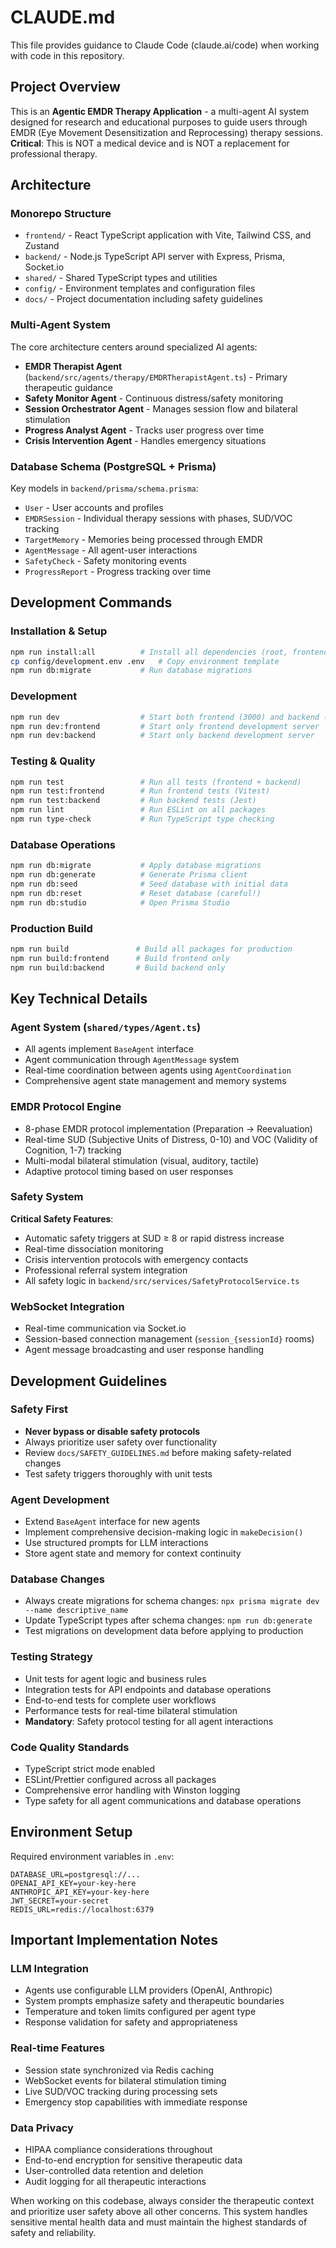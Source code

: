# CLAUDE.md

This file provides guidance to Claude Code (claude.ai/code) when working with code in this repository.

## Project Overview

This is an **Agentic EMDR Therapy Application** - a multi-agent AI system designed for research and educational purposes to guide users through EMDR (Eye Movement Desensitization and Reprocessing) therapy sessions. **Critical**: This is NOT a medical device and is NOT a replacement for professional therapy.

## Architecture

### Monorepo Structure
- `frontend/` - React TypeScript application with Vite, Tailwind CSS, and Zustand
- `backend/` - Node.js TypeScript API server with Express, Prisma, Socket.io
- `shared/` - Shared TypeScript types and utilities
- `config/` - Environment templates and configuration files
- `docs/` - Project documentation including safety guidelines

### Multi-Agent System
The core architecture centers around specialized AI agents:
- **EMDR Therapist Agent** (`backend/src/agents/therapy/EMDRTherapistAgent.ts`) - Primary therapeutic guidance
- **Safety Monitor Agent** - Continuous distress/safety monitoring
- **Session Orchestrator Agent** - Manages session flow and bilateral stimulation
- **Progress Analyst Agent** - Tracks user progress over time
- **Crisis Intervention Agent** - Handles emergency situations

### Database Schema (PostgreSQL + Prisma)
Key models in `backend/prisma/schema.prisma`:
- `User` - User accounts and profiles
- `EMDRSession` - Individual therapy sessions with phases, SUD/VOC tracking
- `TargetMemory` - Memories being processed through EMDR
- `AgentMessage` - All agent-user interactions
- `SafetyCheck` - Safety monitoring events
- `ProgressReport` - Progress tracking over time

## Development Commands

### Installation & Setup
```bash
npm run install:all          # Install all dependencies (root, frontend, backend, shared)
cp config/development.env .env   # Copy environment template
npm run db:migrate           # Run database migrations
```

### Development
```bash
npm run dev                  # Start both frontend (3000) and backend (5000) servers
npm run dev:frontend         # Start only frontend development server
npm run dev:backend          # Start only backend development server
```

### Testing & Quality
```bash
npm run test                 # Run all tests (frontend + backend)
npm run test:frontend        # Run frontend tests (Vitest)
npm run test:backend         # Run backend tests (Jest)
npm run lint                 # Run ESLint on all packages
npm run type-check           # Run TypeScript type checking
```

### Database Operations
```bash
npm run db:migrate           # Apply database migrations
npm run db:generate          # Generate Prisma client
npm run db:seed              # Seed database with initial data
npm run db:reset             # Reset database (careful!)
npm run db:studio            # Open Prisma Studio
```

### Production Build
```bash
npm run build               # Build all packages for production
npm run build:frontend      # Build frontend only
npm run build:backend       # Build backend only
```

## Key Technical Details

### Agent System (`shared/types/Agent.ts`)
- All agents implement `BaseAgent` interface
- Agent communication through `AgentMessage` system
- Real-time coordination between agents using `AgentCoordination`
- Comprehensive agent state management and memory systems

### EMDR Protocol Engine
- 8-phase EMDR protocol implementation (Preparation → Reevaluation)
- Real-time SUD (Subjective Units of Distress, 0-10) and VOC (Validity of Cognition, 1-7) tracking
- Multi-modal bilateral stimulation (visual, auditory, tactile)
- Adaptive protocol timing based on user responses

### Safety System
**Critical Safety Features**:
- Automatic safety triggers at SUD ≥ 8 or rapid distress increase
- Real-time dissociation monitoring
- Crisis intervention protocols with emergency contacts
- Professional referral system integration
- All safety logic in `backend/src/services/SafetyProtocolService.ts`

### WebSocket Integration
- Real-time communication via Socket.io
- Session-based connection management (`session_{sessionId}` rooms)
- Agent message broadcasting and user response handling

## Development Guidelines

### Safety First
- **Never bypass or disable safety protocols**
- Always prioritize user safety over functionality
- Review `docs/SAFETY_GUIDELINES.md` before making safety-related changes
- Test safety triggers thoroughly with unit tests

### Agent Development
- Extend `BaseAgent` interface for new agents
- Implement comprehensive decision-making logic in `makeDecision()`
- Use structured prompts for LLM interactions
- Store agent state and memory for context continuity

### Database Changes
- Always create migrations for schema changes: `npx prisma migrate dev --name descriptive_name`
- Update TypeScript types after schema changes: `npm run db:generate`
- Test migrations on development data before applying to production

### Testing Strategy
- Unit tests for agent logic and business rules
- Integration tests for API endpoints and database operations
- End-to-end tests for complete user workflows
- Performance tests for real-time bilateral stimulation
- **Mandatory**: Safety protocol testing for all agent interactions

### Code Quality Standards
- TypeScript strict mode enabled
- ESLint/Prettier configured across all packages
- Comprehensive error handling with Winston logging
- Type safety for all agent communications and database operations

## Environment Setup

Required environment variables in `.env`:
```
DATABASE_URL=postgresql://...
OPENAI_API_KEY=your-key-here
ANTHROPIC_API_KEY=your-key-here
JWT_SECRET=your-secret
REDIS_URL=redis://localhost:6379
```

## Important Implementation Notes

### LLM Integration
- Agents use configurable LLM providers (OpenAI, Anthropic)
- System prompts emphasize safety and therapeutic boundaries
- Temperature and token limits configured per agent type
- Response validation for safety and appropriateness

### Real-time Features
- Session state synchronized via Redis caching
- WebSocket events for bilateral stimulation timing
- Live SUD/VOC tracking during processing sets
- Emergency stop capabilities with immediate response

### Data Privacy
- HIPAA compliance considerations throughout
- End-to-end encryption for sensitive therapeutic data
- User-controlled data retention and deletion
- Audit logging for all therapeutic interactions

When working on this codebase, always consider the therapeutic context and prioritize user safety above all other concerns. This system handles sensitive mental health data and must maintain the highest standards of safety and reliability.
